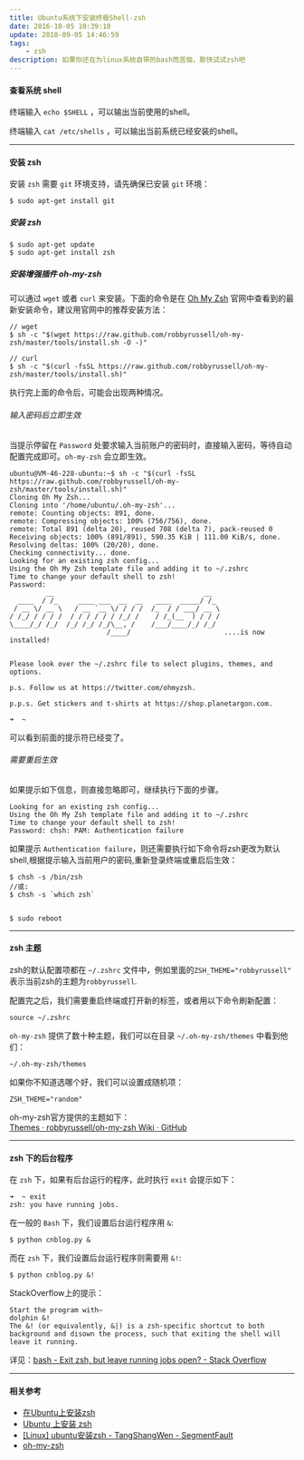 ```yaml
---
title: Ubuntu系统下安装终极Shell-zsh
date: 2016-10-05 10:39:10
update: 2018-09-05 14:46:59
tags:
	- zsh
description: 如果你还在为linux系统自带的bash而苦恼，那快试试zsh吧
---
```


#### 查看系统 shell

终端输入 `echo $SHELL` ，可以输出当前使用的shell。

终端输入 `cat /etc/shells` ，可以输出当前系统已经安装的shell。

*** 

#### 安装 zsh

安装 `zsh` 需要 `git` 环境支持，请先确保已安装 `git` 环境：

```
$ sudo apt-get install git
```

##### 安装 zsh

```
$ sudo apt-get update
$ sudo apt-get install zsh
```

##### 安装增强插件 oh-my-zsh  

可以通过 `wget` 或者 `curl` 来安装。下面的命令是在 [Oh My Zsh](https://ohmyz.sh/) 官网中查看到的最新安装命令，建议用官网中的推荐安装方法：

```
// wget
$ sh -c "$(wget https://raw.github.com/robbyrussell/oh-my-zsh/master/tools/install.sh -O -)"
```

```
// curl
$ sh -c "$(curl -fsSL https://raw.github.com/robbyrussell/oh-my-zsh/master/tools/install.sh)"
```

执行完上面的命令后，可能会出现两种情况。

###### 输入密码后立即生效

当提示停留在 `Password` 处要求输入当前账户的密码时，直接输入密码，等待自动配置完成即可。`oh-my-zsh` 会立即生效。

```
ubuntu@VM-46-228-ubuntu:~$ sh -c "$(curl -fsSL https://raw.github.com/robbyrussell/oh-my-zsh/master/tools/install.sh)"
Cloning Oh My Zsh...
Cloning into '/home/ubuntu/.oh-my-zsh'...
remote: Counting objects: 891, done.
remote: Compressing objects: 100% (756/756), done.
remote: Total 891 (delta 20), reused 708 (delta 7), pack-reused 0
Receiving objects: 100% (891/891), 590.35 KiB | 111.00 KiB/s, done.
Resolving deltas: 100% (20/20), done.
Checking connectivity... done.
Looking for an existing zsh config...
Using the Oh My Zsh template file and adding it to ~/.zshrc
Time to change your default shell to zsh!
Password:
         __                                     __
  ____  / /_     ____ ___  __  __   ____  _____/ /_
 / __ \/ __ \   / __ `__ \/ / / /  /_  / / ___/ __ \
/ /_/ / / / /  / / / / / / /_/ /    / /_(__  ) / / /
\____/_/ /_/  /_/ /_/ /_/\__, /    /___/____/_/ /_/
                        /____/                       ....is now installed!


Please look over the ~/.zshrc file to select plugins, themes, and options.

p.s. Follow us at https://twitter.com/ohmyzsh.

p.p.s. Get stickers and t-shirts at https://shop.planetargon.com.

➜  ~
```

可以看到前面的提示符已经变了。

###### 需要重启生效

如果提示如下信息，则直接忽略即可，继续执行下面的步骤。

```
Looking for an existing zsh config...
Using the Oh My Zsh template file and adding it to ~/.zshrc
Time to change your default shell to zsh!
Password: chsh: PAM: Authentication failure
```

如果提示 `Authentication failure`，则还需要执行如下命令将zsh更改为默认shell,根据提示输入当前用户的密码,重新登录终端或重启后生效：

```
$ chsh -s /bin/zsh
//或:
$ chsh -s `which zsh`


$ sudo reboot
```

***

#### zsh 主题

zsh的默认配置项都在 `~/.zshrc` 文件中，例如里面的`ZSH_THEME="robbyrussell"` 表示当前zsh的主题为`robbyrussell`.

配置完之后，我们需要重启终端或打开新的标签，或者用以下命令刷新配置： 
```
source ~/.zshrc
```

`oh-my-zsh` 提供了数十种主题，我们可以在目录 `~/.oh-my-zsh/themes` 中看到他们：  

```
~/.oh-my-zsh/themes
```

如果你不知道选哪个好，我们可以设置成随机项：  

```
ZSH_THEME="random"
```

oh-my-zsh官方提供的主题如下：  
[Themes · robbyrussell/oh-my-zsh Wiki · GitHub](https://github.com/robbyrussell/oh-my-zsh/wiki/themes)


***

#### zsh 下的后台程序

在 `zsh` 下，如果有后台运行的程序，此时执行 `exit` 会提示如下：

```
➜  ~ exit
zsh: you have running jobs.
```

在一般的 `Bash` 下，我们设置后台运行程序用 `&`:

```
$ python cnblog.py &
```

而在 `zsh` 下，我们设置后台运行程序则需要用 `&!`:

```
$ python cnblog.py &!
```

StackOverflow上的提示：

```
Start the program with—
dolphin &!
The &! (or equivalently, &|) is a zsh-specific shortcut to both background and disown the process, such that exiting the shell will leave it running.
```

详见：[bash - Exit zsh, but leave running jobs open? - Stack Overflow](http://stackoverflow.com/questions/19302913/exit-zsh-but-leave-running-jobs-open)

*** 

#### 相关参考

* [在Ubuntu上安装zsh](http://logicmd.net/2012/11/installing-zsh-on-ubuntu/)
* [Ubuntu 上安装 zsh](https://ldsink.com/archives/install-zsh-on-ubuntu.html)
* [[Linux] ubuntu安装zsh - TangShangWen - SegmentFault](https://segmentfault.com/a/1190000003019439)
* [oh-my-zsh](https://github.com/robbyrussell/oh-my-zsh)

